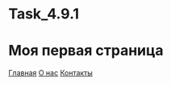 # Task_4.9.1
# Моя первая страница
[Главная](https://iiirino4ka.github.io/Task_4.9.1/pages/index.html)
[О нас](https://iiirino4ka.github.io/Task_4.9.1/pages/about.html)
[Контакты](https://iiirino4ka.github.io/Task_4.9.1/pages/contacts.html)
